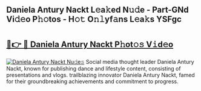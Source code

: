 ## Daniela Antury Nackt L𝚎a𝚔ed N𝚞𝚍e - Part-GNd Vi𝚍𝚎o P𝚑𝚘tos - H𝚘𝚝 O𝚗𝚕yf𝚊ns L𝚎a𝚔s YSFgc

# <h2><a href="http://kfctec1.oniu.top/?m=Daniela+Antury+Nackt">🔗👉 🔴 Daniela Antury Nackt P𝚑ot𝚘𝚜 V𝚒d𝚎o</a></h2>

[![Daniela Antury Nackt Nu𝚍e𝚜](https://i.imgur.com/0qMVB7G.gif)](http://kfctec1.oniu.top/?m=Daniela+Antury+Nackt)
Social media thought leader Daniela Antury Nackt, known for publishing dance and lifestyle content, consisting of presentations and vlogs. trailblazing innovator Daniela Antury Nackt, famed for their groundbreaking achievements and commitment to progress.  
